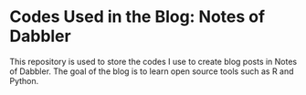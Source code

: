 # Codes Used in the Blog: Notes of Dabbler

This repository is used to store the codes I use to create blog posts in Notes of Dabbler. The goal of the blog is to learn open source tools such as R and Python.
